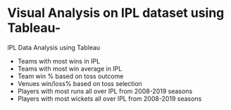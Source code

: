# Visual Analysis on IPL dataset using Tableau-
IPL Data Analysis using Tableau
- Teams with most wins in IPL
- Teams with most win average in IPL
- Team win % based on toss outcome
- Venues win/loss% based on toss selection
- Players with most runs all over IPL from 2008-2019 seasons
- Players with most wickets all over IPL from 2008-2019 seasons

